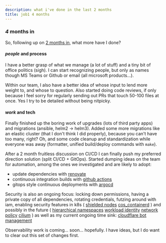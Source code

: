 ```yaml
---
description: what i've done in the last 2 months
title: job1 4 months
---
```


### _4_ months in

So, following up on [2 months in](/blog/12020-12-03-junior-sre-at-non-tech/),
what more have I done?

#### _people_ and process

I have a better grasp of what we manage (a lot of stuff)
and a tiny bit of office politics (sigh).
I can start recognizing people,
but only as names though MS Teams or Github or email
(all microsoft products...).

Within our team, I also have a better idea of whose input to lend more weight to,
and whose to question.
Also started doing code reviews,
if only because I feel sorry
for regularly sending out PRs that touch 50-100 files at once.
Yes I try to be detailed without being nitpicky.

#### _work_ and tech

Finally finished up the boring work of upgrades (lots of third party apps)
and migrations (ansible, helm2 -> helm3).
Added some more migrations like an elastic cluster
(that I don't think I did properly), because you can't have too many, right?
Oh, and some code cleanup and standardization while everyone was away
(formatter, unified build/deploy commands with `make`).

After a 2 month fruitless discussion on CI/CD
I can finally push my preferred direction solution (split CI/CD + GitOps).
Started dumping ideas on the team for automation,
among the ones we investigated and are likely to adopt:

- update dependencies with [renovate](https://github.com/renovatebot/renovate)
- continuous integration builds with [github actions](https://github.com/features/actions)
- gitops style continuous deployments with [argocd](https://argoproj.github.io/argo-cd/)

Security is also an ongoing focus:
locking down permissions, having a private copy of all dependencies,
rotating credentials, futzing around with iam,
enabling security features in k8s (
[shielded nodes](https://cloud.google.com/kubernetes-engine/docs/how-to/shielded-gke-nodes)
[cos_containerd](https://cloud.google.com/kubernetes-engine/docs/concepts/using-containerd)
) and possibly in the future (
[hierarchical namespaces](https://github.com/kubernetes-sigs/multi-tenancy/tree/master/incubator/hnc)
[workload identity](https://cloud.google.com/kubernetes-engine/docs/how-to/workload-identity)
[network policy](https://kubernetes.io/docs/concepts/services-networking/network-policies/)
[cilium](https://cilium.io/)
) as well as my current ongoing time sink:
[cloudflare bot management](https://www.cloudflare.com/products/bot-management/)

Observability work is coming... soon... hopefully.
I have ideas, but I do want to clear out this set of changes first.
